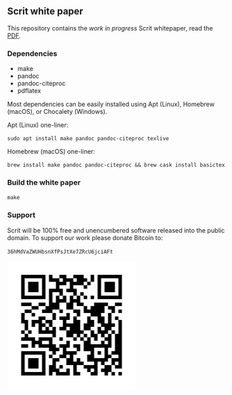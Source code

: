 Scrit white paper
-----------------

This repository contains the *work in progress* Scrit whitepaper, read
the [PDF](scrit-whitepaper.pdf).

### Dependencies

-   make
-   pandoc
-   pandoc-citeproc
-   pdflatex

Most dependencies can be easily installed using Apt (Linux), Homebrew
(macOS), or Chocalety (Windows).

Apt (Linux) one-liner:

    sudo apt install make pandoc pandoc-citeproc texlive

Homebrew (macOS) one-liner:

    brew install make pandoc pandoc-citeproc && brew cask install basictex

### Build the white paper

    make

### Support

Scrit will be 100% free and unencumbered software released into the
public domain. To support our work please donate Bitcoin to:

`36hMdVaZWUHbsnXfPsJtXe7ZRcU6jciAFt`

![Bitcoin donation address](image/bitcoin.png)

